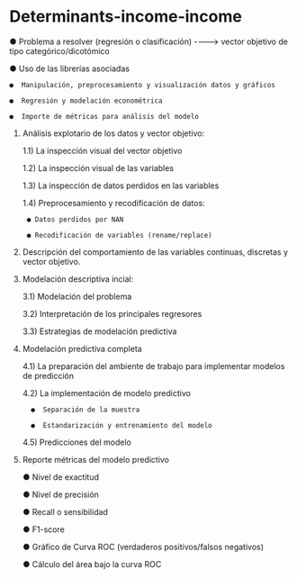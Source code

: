 # Determinants-income-income
● Problema a resolver (regresión o clasificación) ----> vector objetivo de tipo categórico/dicotómico

● Uso de las librerías asociadas

    ●  Manipulación, preprocesamiento y visualización datos y gráficos
    
    ●  Regresión y modelación econométrica
    
    ●  Importe de métricas para análisis del modelo 
    

1) Análisis explotario de los datos y vector objetivo:

    1.1) La inspección visual del vector objetivo

    1.2) La inspección visual de las variables

    1.3) La inspección de datos perdidos en las variables
          
    1.4) Preprocesamiento y recodificación de datos:
    
        ● Datos perdidos por NAN
        
        ● Recodificación de variables (rename/replace)
    

2) Descripción del comportamiento de las variables continuas, discretas y vector objetivo.


3) Modelación descriptiva incial:

    3.1) Modelación del problema
    
    3.2) Interpretación de los principales regresores
    
    3.3) Estrategias de modelación predictiva
    
    
4) Modelación predictiva completa

    4.1) La preparación del ambiente de trabajo para implementar modelos de predicción

    4.2) La implementación de modelo predictivo

         ●  Separación de la muestra
    
         ●  Estandarización y entrenamiento del modelo
    
    4.5) Predicciones del modelo

5) Reporte métricas del modelo predictivo 
    
    ● Nivel de exactitud
    
    ● Nivel de precisión
    
    ● Recall o sensibilidad
    
    ● F1-score
    
    ● Gráfico de Curva ROC (verdaderos positivos/falsos negativos)
    
    ● Cálculo del área bajo la curva ROC
